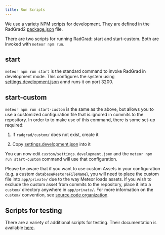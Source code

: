 ```yaml
---
title: Run Scripts
---
```


We use a variety NPM scripts for development. They are defined in the RadGrad2 [package.json](https://github.com/radgrad/radgrad2/blob/master/app/package.json) file.

There are two scripts for running RadGrad: start and start-custom.
 Both are invoked with `meteor npm run`.

## start

`meteor npm run start` is the standard command to invoke RadGrad in development mode.  This configures the system using [settings.development.json](https://github.com/radgrad/radgrad2/blob/master/config/settings.development.json) annd runs it on port 3200.

## start-custom

`meteor npm run start-custom` is the same as the above, but allows you to use a customized configuration file that is ignored in commits to the repository. In order to to make use of this command, there is some set-up required:

  1.  If `radgrad/custom/` does not exist, create it

  2. Copy [settings.development.json](https://github.com/radgrad/radgrad/blob/master/config/settings.development.json) into it

You can now edit `custom/settings.development.json` and the `meteor npm run start-custom` command will use that configuration.

Please be aware that if you want to use custom Assets in your configuration (e.g. a custom `databaseRestoreFileName`), you will need to place the custom file into `app/private/` due to the way Meteor loads assets. If you wish to exclude the custom asset from commits to the repository, place it into a `custom/` directory anywhere in `app/private/`. For more information on the `custom/` convention, see [source code organization](/docs/developers/getting-started/concepts/source-code-organization).

## Scripts for testing

There are a variety of additional scripts for testing. Their documentation is available [here](../../testing/reference/testing-scripts).














